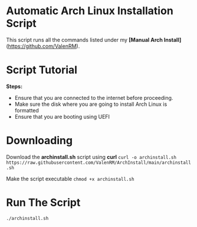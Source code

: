 # Automatic Arch Linux Installation Script
 This script runs all the commands listed under my **[Manual Arch Install]**(https://github.com/ValenRM).

# Script Tutorial
 **Steps:**

 - Ensure that you are connected to the internet before proceeding.
 - Make sure the disk where you are going to install Arch Linux is formatted
 - Ensure that you are booting using UEFI

# Downloading 
 Download the **archinstall.sh** script using **curl**
 `curl -o archinstall.sh https://raw.githubusercontent.com/ValenRM/ArchInstall/main/archinstall.sh`

 Make the script executable
 `chmod +x archinstall.sh`

# Run The Script
 `./archinstall.sh`


